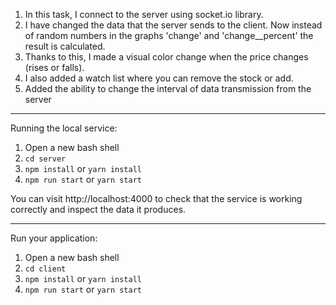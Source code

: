 1. In this task, I connect to the server using socket.io library.
2. I have changed the data that the server sends to the client. Now instead of random numbers in the graphs 'change' and 'change__percent' the result is calculated.
3. Thanks to this, I made a visual color change when the price changes (rises or falls).
4. I also added a watch list where you can remove the stock or add.
5. Added the ability to change the interval of data transmission from the server

<hr>

Running the local service:
1. Open a new bash shell
2. ``cd server``
3. ``npm install`` or ``yarn install``
4. ``npm run start`` or ``yarn start``

You can visit http://localhost:4000 to check that the service is working correctly and inspect the data it produces.

<hr>

Run your application:
1. Open a new bash shell
2. ``cd client``
3. ``npm install`` or ``yarn install``
4. ``npm run start`` or ``yarn start``
